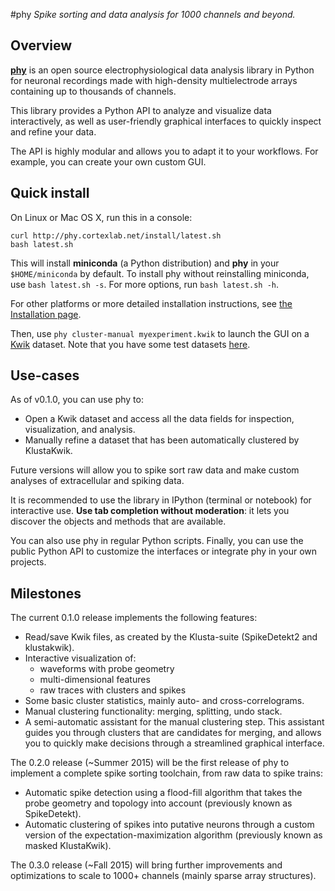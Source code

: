 #phy
_Spike sorting and data analysis for 1000 channels and beyond._

## Overview

[**phy**](https://github.com/kwikteam/phy) is an open source electrophysiological data analysis library in Python for neuronal recordings made with high-density multielectrode arrays containing up to thousands of channels.

This library provides a Python API to analyze and visualize data interactively, as well as user-friendly graphical interfaces to quickly inspect and refine your data.

The API is highly modular and allows you to adapt it to your workflows. For example, you can create your own custom GUI.

## Quick install

On Linux or Mac OS X, run this in a console:

```
curl http://phy.cortexlab.net/install/latest.sh
bash latest.sh
```

This will install **miniconda** (a Python distribution) and **phy** in your `$HOME/miniconda` by default. To install phy without reinstalling miniconda, use `bash latest.sh -s`. For more options, run `bash latest.sh -h`.

For other platforms or more detailed installation instructions, see [the Installation page](install.md).

Then, use `phy cluster-manual myexperiment.kwik` to launch the GUI on a [Kwik](https://github.com/klusta-team/kwiklib/wiki/Kwik-format) dataset. Note that you have some test datasets [here](http://phy.cortexlab.net/data/).

## Use-cases

As of v0.1.0, you can use phy to:

* Open a Kwik dataset and access all the data fields for inspection, visualization, and analysis.
* Manually refine a dataset that has been automatically clustered by KlustaKwik.

Future versions will allow you to spike sort raw data and make custom analyses of extracellular and spiking data.

It is recommended to use the library in IPython (terminal or notebook) for interactive use. **Use tab completion without moderation**: it lets you discover the objects and methods that are available.

You can also use phy in regular Python scripts. Finally, you can use the public Python API to customize the interfaces or integrate phy in your own projects.

## Milestones

The current 0.1.0 release implements the following features:

* Read/save Kwik files, as created by the Klusta-suite (SpikeDetekt2 and klustakwik).
* Interactive visualization of:
    * waveforms with probe geometry
    * multi-dimensional features
    * raw traces with clusters and spikes
* Some basic cluster statistics, mainly auto- and cross-correlograms.
* Manual clustering functionality: merging, splitting, undo stack.
* A semi-automatic assistant for the manual clustering step. This assistant guides you through clusters that are candidates for merging, and allows you to quickly make decisions through a streamlined graphical interface.

The 0.2.0 release (~Summer 2015) will be the first release of phy to implement a complete spike sorting toolchain, from raw data to spike trains:

* Automatic spike detection using a flood-fill algorithm that takes the probe geometry and topology into account (previously known as SpikeDetekt).
* Automatic clustering of spikes into putative neurons through a custom version of the expectation-maximization algorithm (previously known as masked KlustaKwik).

The 0.3.0 release (~Fall 2015) will bring further improvements and optimizations to scale to 1000+ channels (mainly sparse array structures).